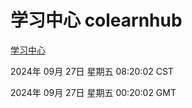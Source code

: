 # 学习中心 colearnhub
[学习中心](http://219.139.198.207:56308/colearnhub/)

2024年 09月 27日 星期五 08:20:02 CST

2024年 09月 27日 星期五 00:20:02 GMT
